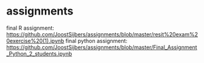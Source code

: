 # assignments

final R assignment: https://github.com/JoostSijbers/assignments/blob/master/resit%20exam%20exercise%20(1).ipynb
final python assignment: https://github.com/JoostSijbers/assignments/blob/master/Final_Assignment_Python_2_students.ipynb

